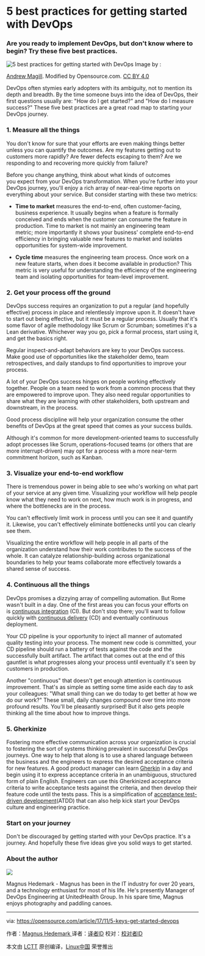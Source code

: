 5 best practices for getting started with DevOps
============================================================

### Are you ready to implement DevOps, but don't know where to begin? Try these five best practices.

 
![5 best practices for getting started with DevOps](https://opensource.com/sites/default/files/styles/image-full-size/public/lead-images/devops-gears.png?itok=rUejbLQX "5 best practices for getting started with DevOps")
Image by : 

[Andrew Magill][8]. Modified by Opensource.com. [CC BY 4.0][9]

DevOps often stymies early adopters with its ambiguity, not to mention its depth and breadth. By the time someone buys into the idea of DevOps, their first questions usually are: "How do I get started?" and "How do I measure success?" These five best practices are a great road map to starting your DevOps journey.

### 1\. Measure all the things

You don't know for sure that your efforts are even making things better unless you can quantify the outcomes. Are my features getting out to customers more rapidly? Are fewer defects escaping to them? Are we responding to and recovering more quickly from failure?

Before you change anything, think about what kinds of outcomes you expect from your DevOps transformation. When you're further into your DevOps journey, you'll enjoy a rich array of near-real-time reports on everything about your service. But consider starting with these two metrics:

*   **Time to market** measures the end-to-end, often customer-facing, business experience. It usually begins when a feature is formally conceived and ends when the customer can consume the feature in production. Time to market is not mainly an engineering team metric; more importantly it shows your business' complete end-to-end efficiency in bringing valuable new features to market and isolates opportunities for system-wide improvement.

*   **Cycle time** measures the engineering team process. Once work on a new feature starts, when does it become available in production? This metric is very useful for understanding the efficiency of the engineering team and isolating opportunities for team-level improvement.

### 2\. Get your process off the ground

DevOps success requires an organization to put a regular (and hopefully effective) process in place and relentlessly improve upon it. It doesn't have to start out being effective, but it must be a regular process. Usually that it's some flavor of agile methodology like Scrum or Scrumban; sometimes it's a Lean derivative. Whichever way you go, pick a formal process, start using it, and get the basics right.

Regular inspect-and-adapt behaviors are key to your DevOps success. Make good use of opportunities like the stakeholder demo, team retrospectives, and daily standups to find opportunities to improve your process.

A lot of your DevOps success hinges on people working effectively together. People on a team need to work from a common process that they are empowered to improve upon. They also need regular opportunities to share what they are learning with other stakeholders, both upstream and downstream, in the process.

Good process discipline will help your organization consume the other benefits of DevOps at the great speed that comes as your success builds.

Although it's common for more development-oriented teams to successfully adopt processes like Scrum, operations-focused teams (or others that are more interrupt-driven) may opt for a process with a more near-term commitment horizon, such as Kanban.

### 3\. Visualize your end-to-end workflow

There is tremendous power in being able to see who's working on what part of your service at any given time. Visualizing your workflow will help people know what they need to work on next, how much work is in progress, and where the bottlenecks are in the process.

You can't effectively limit work in process until you can see it and quantify it. Likewise, you can't effectively eliminate bottlenecks until you can clearly see them.

Visualizing the entire workflow will help people in all parts of the organization understand how their work contributes to the success of the whole. It can catalyze relationship-building across organizational boundaries to help your teams collaborate more effectively towards a shared sense of success.

### 4\. Continuous all the things

DevOps promises a dizzying array of compelling automation. But Rome wasn't built in a day. One of the first areas you can focus your efforts on is [continuous integration][10] (CI). But don't stop there; you'll want to follow quickly with [continuous delivery][11] (CD) and eventually continuous deployment.

Your CD pipeline is your opportunity to inject all manner of automated quality testing into your process. The moment new code is committed, your CD pipeline should run a battery of tests against the code and the successfully built artifact. The artifact that comes out at the end of this gauntlet is what progresses along your process until eventually it's seen by customers in production.

Another "continuous" that doesn't get enough attention is continuous improvement. That's as simple as setting some time aside each day to ask your colleagues: "What small thing can we do today to get better at how we do our work?" These small, daily changes compound over time into more profound results. You'll be pleasantly surprised! But it also gets people thinking all the time about how to improve things.

### 5\. Gherkinize

Fostering more effective communication across your organization is crucial to fostering the sort of systems thinking prevalent in successful DevOps journeys. One way to help that along is to use a shared language between the business and the engineers to express the desired acceptance criteria for new features. A good product manager can learn [Gherkin][12] in a day and begin using it to express acceptance criteria in an unambiguous, structured form of plain English. Engineers can use this Gherkinized acceptance criteria to write acceptance tests against the criteria, and then develop their feature code until the tests pass. This is a simplification of [acceptance test-driven development][13](ATDD) that can also help kick start your DevOps culture and engineering practice.

### Start on your journey

Don't be discouraged by getting started with your DevOps practice. It's a journey. And hopefully these five ideas give you solid ways to get started.


### About the author

 [![](https://opensource.com/sites/default/files/styles/profile_pictures/public/pictures/headshot_4.jpg?itok=jntfDCfX)][14] 
 
 Magnus Hedemark - Magnus has been in the IT industry for over 20 years, and a technology enthusiast for most of his life. He's presently Manager of DevOps Engineering at UnitedHealth Group. In his spare time, Magnus enjoys photography and paddling canoes.

--------------------------------------------------------------------------------

via: https://opensource.com/article/17/11/5-keys-get-started-devops

作者：[Magnus Hedemark  ][a]
译者：[译者ID](https://github.com/译者ID)
校对：[校对者ID](https://github.com/校对者ID)

本文由 [LCTT](https://github.com/LCTT/TranslateProject) 原创编译，[Linux中国](https://linux.cn/) 荣誉推出

[a]:https://opensource.com/users/magnus919
[1]:https://opensource.com/tags/devops?src=devops_resource_menu1
[2]:https://opensource.com/resources/devops?src=devops_resource_menu2
[3]:https://www.openshift.com/promotions/devops-with-openshift.html?intcmp=7016000000127cYAAQ&src=devops_resource_menu3
[4]:https://enterprisersproject.com/article/2017/5/9-key-phrases-devops?intcmp=7016000000127cYAAQ&src=devops_resource_menu4
[5]:https://www.redhat.com/en/insights/devops?intcmp=7016000000127cYAAQ&src=devops_resource_menu5
[6]:https://opensource.com/article/17/11/5-keys-get-started-devops?rate=oEOzMXx1ghbkfl2a5ae6AnvO88iZ3wzkk53K2CzbDWI
[7]:https://opensource.com/user/25739/feed
[8]:https://ccsearch.creativecommons.org/image/detail/7qRx_yrcN5isTMS0u9iKMA==
[9]:https://creativecommons.org/licenses/by-sa/4.0/
[10]:https://martinfowler.com/articles/continuousIntegration.html
[11]:https://martinfowler.com/bliki/ContinuousDelivery.html
[12]:https://cucumber.io/docs/reference
[13]:https://en.wikipedia.org/wiki/Acceptance_test%E2%80%93driven_development
[14]:https://opensource.com/users/magnus919
[15]:https://opensource.com/users/magnus919
[16]:https://opensource.com/users/magnus919
[17]:https://opensource.com/tags/devops
